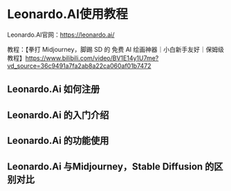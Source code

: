 # Leonardo.AI使用教程

Leonardo.AI官网：<https://leonardo.ai/>

教程：【拳打 Midjourney，脚踢 SD 的 免费 AI 绘画神器｜小白新手友好｜保姆级教程】<https://www.bilibili.com/video/BV1E14y1U7me?vd_source=36c9491a7fa2ab8a22ca060af01b7472>

## Leonardo.Ai 如何注册

## Leonardo.Ai 的入门介绍

## Leonardo.Ai 的功能使用

## Leonardo.Ai 与Midjourney，Stable Diffusion 的区别对比
